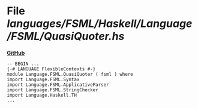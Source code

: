 # File _languages/FSML/Haskell/Language/FSML/QuasiQuoter.hs_
**[GitHub](https://github.com/softlang/yas/blob/master/languages/FSML/Haskell/Language/FSML/QuasiQuoter.hs)**
```
-- BEGIN ...
{-# LANGUAGE FlexibleContexts #-}
module Language.FSML.QuasiQuoter ( fsml ) where
import Language.FSML.Syntax
import Language.FSML.ApplicativeParser
import Language.FSML.StringChecker
import Language.Haskell.TH
...
```

